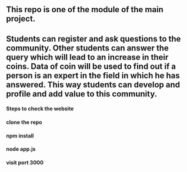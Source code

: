 ## This repo is one of the module of the main project.

## Students can register and ask questions to the community. Other students can answer the query which will lead to an increase in their coins. Data of coin will be used to find out if a person is an expert in the field in which he has answered. This way students can develop and profile and add value to this community.

 #### Steps to check the website 
 #### clone the repo
 #### npm install
 #### node app.js
 #### visit port 3000

